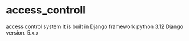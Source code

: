# access_controll
access control system
It is built in Django framework
python 3.12
Django version. 5.x.x
